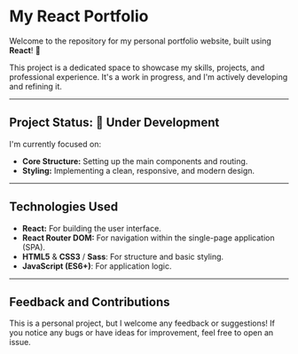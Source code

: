 # My React Portfolio

Welcome to the repository for my personal portfolio website, built using **React**! 🚀

This project is a dedicated space to showcase my skills, projects, and professional experience. It's a work in progress, and I'm actively developing and refining it.

---

## Project Status: 🚧 Under Development

I'm currently focused on:

* **Core Structure:** Setting up the main components and routing.
* **Styling:** Implementing a clean, responsive, and modern design.

---

## Technologies Used

* **React:** For building the user interface.
* **React Router DOM:** For navigation within the single-page application (SPA).
* **HTML5** & **CSS3** / **Sass**: For structure and basic styling.
* **JavaScript (ES6+)**: For application logic.

---

## Feedback and Contributions

This is a personal project, but I welcome any feedback or suggestions! If you notice any bugs or have ideas for improvement, feel free to open an issue.